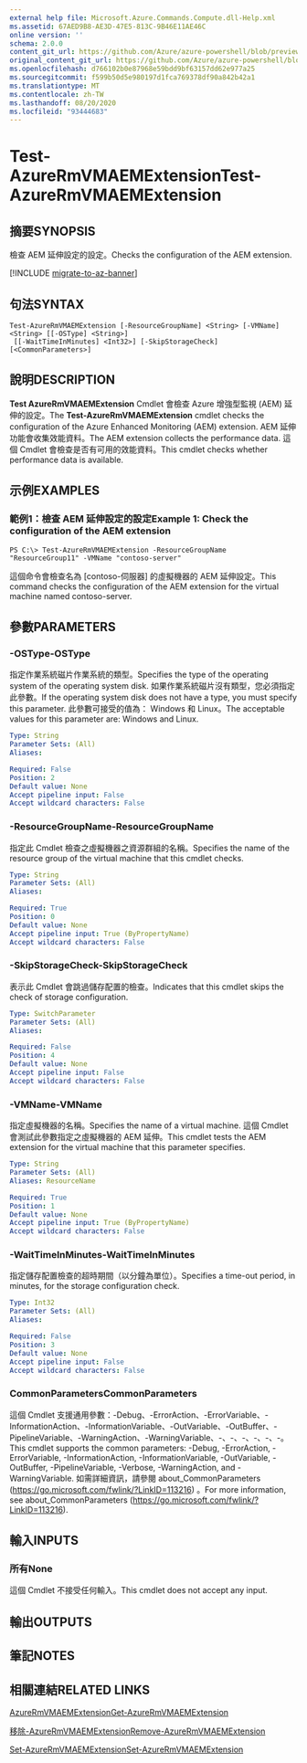 ```yaml
---
external help file: Microsoft.Azure.Commands.Compute.dll-Help.xml
ms.assetid: 67AED9B8-AE3D-47E5-813C-9B46E11AE46C
online version: ''
schema: 2.0.0
content_git_url: https://github.com/Azure/azure-powershell/blob/preview/src/ResourceManager/Compute/Stack/Commands.Compute/help/Test-AzureRmVMAEMExtension.md
original_content_git_url: https://github.com/Azure/azure-powershell/blob/preview/src/ResourceManager/Compute/Stack/Commands.Compute/help/Test-AzureRmVMAEMExtension.md
ms.openlocfilehash: d766102b0e87968e59bdd9bf63157dd62e977a25
ms.sourcegitcommit: f599b50d5e980197d1fca769378df90a842b42a1
ms.translationtype: MT
ms.contentlocale: zh-TW
ms.lasthandoff: 08/20/2020
ms.locfileid: "93444683"
---
```

# <span data-ttu-id="29ef4-101">Test-AzureRmVMAEMExtension</span><span class="sxs-lookup"><span data-stu-id="29ef4-101">Test-AzureRmVMAEMExtension</span></span>

## <span data-ttu-id="29ef4-102">摘要</span><span class="sxs-lookup"><span data-stu-id="29ef4-102">SYNOPSIS</span></span>
<span data-ttu-id="29ef4-103">檢查 AEM 延伸設定的設定。</span><span class="sxs-lookup"><span data-stu-id="29ef4-103">Checks the configuration of the AEM extension.</span></span>

[!INCLUDE [migrate-to-az-banner](../../includes/migrate-to-az-banner.md)]

## <span data-ttu-id="29ef4-104">句法</span><span class="sxs-lookup"><span data-stu-id="29ef4-104">SYNTAX</span></span>

```
Test-AzureRmVMAEMExtension [-ResourceGroupName] <String> [-VMName] <String> [[-OSType] <String>]
 [[-WaitTimeInMinutes] <Int32>] [-SkipStorageCheck] [<CommonParameters>]
```

## <span data-ttu-id="29ef4-105">說明</span><span class="sxs-lookup"><span data-stu-id="29ef4-105">DESCRIPTION</span></span>
<span data-ttu-id="29ef4-106">**Test AzureRmVMAEMExtension** Cmdlet 會檢查 Azure 增強型監視 (AEM) 延伸的設定。</span><span class="sxs-lookup"><span data-stu-id="29ef4-106">The **Test-AzureRmVMAEMExtension** cmdlet checks the configuration of the Azure Enhanced Monitoring (AEM) extension.</span></span>
<span data-ttu-id="29ef4-107">AEM 延伸功能會收集效能資料。</span><span class="sxs-lookup"><span data-stu-id="29ef4-107">The AEM extension collects the performance data.</span></span>
<span data-ttu-id="29ef4-108">這個 Cmdlet 會檢查是否有可用的效能資料。</span><span class="sxs-lookup"><span data-stu-id="29ef4-108">This cmdlet checks whether performance data is available.</span></span>

## <span data-ttu-id="29ef4-109">示例</span><span class="sxs-lookup"><span data-stu-id="29ef4-109">EXAMPLES</span></span>

### <span data-ttu-id="29ef4-110">範例1：檢查 AEM 延伸設定的設定</span><span class="sxs-lookup"><span data-stu-id="29ef4-110">Example 1: Check the configuration of the AEM extension</span></span>
```
PS C:\> Test-AzureRmVMAEMExtension -ResourceGroupName "ResourceGroup11" -VMName "contoso-server"
```

<span data-ttu-id="29ef4-111">這個命令會檢查名為 [contoso-伺服器] 的虛擬機器的 AEM 延伸設定。</span><span class="sxs-lookup"><span data-stu-id="29ef4-111">This command checks the configuration of the AEM extension for the virtual machine named contoso-server.</span></span>

## <span data-ttu-id="29ef4-112">參數</span><span class="sxs-lookup"><span data-stu-id="29ef4-112">PARAMETERS</span></span>

### <span data-ttu-id="29ef4-113">-OSType</span><span class="sxs-lookup"><span data-stu-id="29ef4-113">-OSType</span></span>
<span data-ttu-id="29ef4-114">指定作業系統磁片作業系統的類型。</span><span class="sxs-lookup"><span data-stu-id="29ef4-114">Specifies the type of the operating system of the operating system disk.</span></span>
<span data-ttu-id="29ef4-115">如果作業系統磁片沒有類型，您必須指定此參數。</span><span class="sxs-lookup"><span data-stu-id="29ef4-115">If the operating system disk does not have a type, you must specify this parameter.</span></span>
<span data-ttu-id="29ef4-116">此參數可接受的值為： Windows 和 Linux。</span><span class="sxs-lookup"><span data-stu-id="29ef4-116">The acceptable values for this parameter are: Windows and Linux.</span></span>

```yaml
Type: String
Parameter Sets: (All)
Aliases: 

Required: False
Position: 2
Default value: None
Accept pipeline input: False
Accept wildcard characters: False
```

### <span data-ttu-id="29ef4-117">-ResourceGroupName</span><span class="sxs-lookup"><span data-stu-id="29ef4-117">-ResourceGroupName</span></span>
<span data-ttu-id="29ef4-118">指定此 Cmdlet 檢查之虛擬機器之資源群組的名稱。</span><span class="sxs-lookup"><span data-stu-id="29ef4-118">Specifies the name of the resource group of the virtual machine that this cmdlet checks.</span></span>

```yaml
Type: String
Parameter Sets: (All)
Aliases: 

Required: True
Position: 0
Default value: None
Accept pipeline input: True (ByPropertyName)
Accept wildcard characters: False
```

### <span data-ttu-id="29ef4-119">-SkipStorageCheck</span><span class="sxs-lookup"><span data-stu-id="29ef4-119">-SkipStorageCheck</span></span>
<span data-ttu-id="29ef4-120">表示此 Cmdlet 會跳過儲存配置的檢查。</span><span class="sxs-lookup"><span data-stu-id="29ef4-120">Indicates that this cmdlet skips the check of storage configuration.</span></span>

```yaml
Type: SwitchParameter
Parameter Sets: (All)
Aliases: 

Required: False
Position: 4
Default value: None
Accept pipeline input: False
Accept wildcard characters: False
```

### <span data-ttu-id="29ef4-121">-VMName</span><span class="sxs-lookup"><span data-stu-id="29ef4-121">-VMName</span></span>
<span data-ttu-id="29ef4-122">指定虛擬機器的名稱。</span><span class="sxs-lookup"><span data-stu-id="29ef4-122">Specifies the name of a virtual machine.</span></span>
<span data-ttu-id="29ef4-123">這個 Cmdlet 會測試此參數指定之虛擬機器的 AEM 延伸。</span><span class="sxs-lookup"><span data-stu-id="29ef4-123">This cmdlet tests the AEM extension for the virtual machine that this parameter specifies.</span></span>

```yaml
Type: String
Parameter Sets: (All)
Aliases: ResourceName

Required: True
Position: 1
Default value: None
Accept pipeline input: True (ByPropertyName)
Accept wildcard characters: False
```

### <span data-ttu-id="29ef4-124">-WaitTimeInMinutes</span><span class="sxs-lookup"><span data-stu-id="29ef4-124">-WaitTimeInMinutes</span></span>
<span data-ttu-id="29ef4-125">指定儲存配置檢查的超時期間（以分鐘為單位）。</span><span class="sxs-lookup"><span data-stu-id="29ef4-125">Specifies a time-out period, in minutes, for the storage configuration check.</span></span>

```yaml
Type: Int32
Parameter Sets: (All)
Aliases: 

Required: False
Position: 3
Default value: None
Accept pipeline input: False
Accept wildcard characters: False
```

### <span data-ttu-id="29ef4-126">CommonParameters</span><span class="sxs-lookup"><span data-stu-id="29ef4-126">CommonParameters</span></span>
<span data-ttu-id="29ef4-127">這個 Cmdlet 支援通用參數：-Debug、-ErrorAction、-ErrorVariable、-InformationAction、-InformationVariable、-OutVariable、-OutBuffer、-PipelineVariable、-WarningAction、-WarningVariable、-、-、-、-、-、-。</span><span class="sxs-lookup"><span data-stu-id="29ef4-127">This cmdlet supports the common parameters: -Debug, -ErrorAction, -ErrorVariable, -InformationAction, -InformationVariable, -OutVariable, -OutBuffer, -PipelineVariable, -Verbose, -WarningAction, and -WarningVariable.</span></span> <span data-ttu-id="29ef4-128">如需詳細資訊，請參閱 about_CommonParameters (https://go.microsoft.com/fwlink/?LinkID=113216) 。</span><span class="sxs-lookup"><span data-stu-id="29ef4-128">For more information, see about_CommonParameters (https://go.microsoft.com/fwlink/?LinkID=113216).</span></span>

## <span data-ttu-id="29ef4-129">輸入</span><span class="sxs-lookup"><span data-stu-id="29ef4-129">INPUTS</span></span>

### <span data-ttu-id="29ef4-130">所有</span><span class="sxs-lookup"><span data-stu-id="29ef4-130">None</span></span>
<span data-ttu-id="29ef4-131">這個 Cmdlet 不接受任何輸入。</span><span class="sxs-lookup"><span data-stu-id="29ef4-131">This cmdlet does not accept any input.</span></span>

## <span data-ttu-id="29ef4-132">輸出</span><span class="sxs-lookup"><span data-stu-id="29ef4-132">OUTPUTS</span></span>

## <span data-ttu-id="29ef4-133">筆記</span><span class="sxs-lookup"><span data-stu-id="29ef4-133">NOTES</span></span>

## <span data-ttu-id="29ef4-134">相關連結</span><span class="sxs-lookup"><span data-stu-id="29ef4-134">RELATED LINKS</span></span>

[<span data-ttu-id="29ef4-135">AzureRmVMAEMExtension</span><span class="sxs-lookup"><span data-stu-id="29ef4-135">Get-AzureRmVMAEMExtension</span></span>](./Get-AzureRmVMAEMExtension.md)

[<span data-ttu-id="29ef4-136">移除-AzureRmVMAEMExtension</span><span class="sxs-lookup"><span data-stu-id="29ef4-136">Remove-AzureRmVMAEMExtension</span></span>](./Remove-AzureRmVMAEMExtension.md)

[<span data-ttu-id="29ef4-137">Set-AzureRmVMAEMExtension</span><span class="sxs-lookup"><span data-stu-id="29ef4-137">Set-AzureRmVMAEMExtension</span></span>](./Set-AzureRmVMAEMExtension.md)


